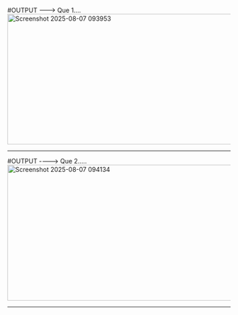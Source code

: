 #OUTPUT ---> Que 1....
<img width="1200" height="295" alt="Screenshot 2025-08-07 093953" src="https://github.com/user-attachments/assets/329541a6-1d1e-4f06-8b7d-95be0131cebf" />
<br>
<hr>
#OUTPUT   ----> Que 2.....
<img width="1201" height="307" alt="Screenshot 2025-08-07 094134" src="https://github.com/user-attachments/assets/4b482681-9610-4794-b7d2-77c81815e373" />
<hr>

